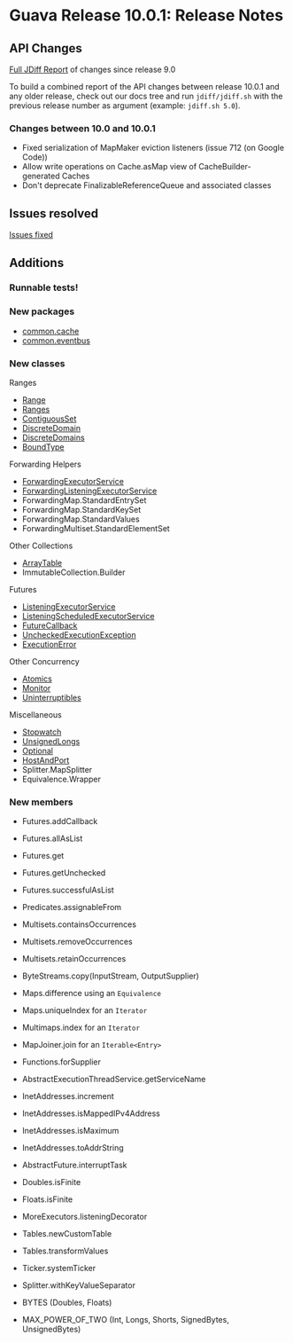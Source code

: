 # Guava Release 10.0.1: Release Notes

## API Changes

[Full JDiff Report](http://google.github.io/guava/releases/10.0.1/api/diffs/) of changes since release 9.0

To build a combined report of the API changes between release 10.0.1 and any older release, check out our docs tree and run `jdiff/jdiff.sh` with the previous release number as argument (example: `jdiff.sh 5.0`).

### Changes between 10.0 and 10.0.1

  * Fixed serialization of MapMaker eviction listeners (issue 712 (on Google Code))
  * Allow write operations on Cache.asMap view of CacheBuilder-generated Caches
  * Don't deprecate FinalizableReferenceQueue and associated classes

## Issues resolved

[Issues fixed](https://github.com/google/guava/issues?utf8=%E2%9C%93&q=milestone%3A10.0+is%3Aclosed+)

## Additions

### Runnable tests!

### New packages

  * [common.cache](http://google.github.io/guava/releases/10.0.1/api/docs/com/google/common/cache/package-summary.html)
  * [common.eventbus](http://google.github.io/guava/releases/10.0.1/api/docs/com/google/common/eventbus/package-summary.html)

### New classes

Ranges

  * [Range](http://google.github.io/guava/releases/10.0.1/api/docs/com/google/common/collect/Range.html)
  * [Ranges](http://google.github.io/guava/releases/10.0.1/api/docs/com/google/common/collect/Ranges.html)
  * [ContiguousSet](http://google.github.io/guava/releases/10.0.1/api/docs/com/google/common/collect/ContiguousSet.html)
  * [DiscreteDomain](http://google.github.io/guava/releases/10.0.1/api/docs/com/google/common/collect/DiscreteDomain.html)
  * [DiscreteDomains](http://google.github.io/guava/releases/10.0.1/api/docs/com/google/common/collect/DiscreteDomains.html)
  * [BoundType](http://google.github.io/guava/releases/10.0.1/api/docs/com/google/common/collect/BoundType.html)

Forwarding Helpers

  * [ForwardingExecutorService](http://google.github.io/guava/releases/10.0.1/api/docs/com/google/common/util/concurrent/ForwardingExecutorService.html)
  * [ForwardingListeningExecutorService](http://google.github.io/guava/releases/10.0.1/api/docs/com/google/common/util/concurrent/ForwardingListeningExecutorService.html)
  * ForwardingMap.StandardEntrySet
  * ForwardingMap.StandardKeySet
  * ForwardingMap.StandardValues
  * ForwardingMultiset.StandardElementSet

Other Collections

  * [ArrayTable](http://google.github.io/guava/releases/10.0.1/api/docs/com/google/common/collect/ArrayTable.html)
  * ImmutableCollection.Builder

Futures

  * [ListeningExecutorService](http://google.github.io/guava/releases/10.0.1/api/docs/com/google/common/util/concurrent/ListeningExecutorService.html)
  * [ListeningScheduledExecutorService](http://google.github.io/guava/releases/10.0.1/api/docs/com/google/common/util/concurrent/ListeningScheduledExecutorService.html)
  * [FutureCallback](http://google.github.io/guava/releases/10.0.1/api/docs/com/google/common/util/concurrent/FutureCallback.html)
  * [UncheckedExecutionException](http://google.github.io/guava/releases/10.0.1/api/docs/com/google/common/util/concurrent/UncheckedExecutionException.html)
  * [ExecutionError](http://google.github.io/guava/releases/10.0.1/api/docs/com/google/common/util/concurrent/ExecutionError.html)

Other Concurrency

  * [Atomics](http://google.github.io/guava/releases/10.0.1/api/docs/com/google/common/util/concurrent/Atomics.html)
  * [Monitor](http://google.github.io/guava/releases/10.0.1/api/docs/com/google/common/util/concurrent/Monitor.html)
  * [Uninterruptibles](http://google.github.io/guava/releases/10.0.1/api/docs/com/google/common/util/concurrent/Uninterruptibles.html)

Miscellaneous

  * [Stopwatch](http://google.github.io/guava/releases/10.0.1/api/docs/com/google/common/base/Stopwatch.html)
  * [UnsignedLongs](http://google.github.io/guava/releases/10.0.1/api/docs/com/google/common/primitives/UnsignedLongs.html)
  * [Optional](http://google.github.io/guava/releases/10.0.1/api/docs/com/google/common/base/Optional.html)
  * [HostAndPort](http://google.github.io/guava/releases/10.0.1/api/docs/com/google/common/net/HostAndPort.html)
  * Splitter.MapSplitter
  * Equivalence.Wrapper

### New members

  * Futures.addCallback
  * Futures.allAsList
  * Futures.get
  * Futures.getUnchecked
  * Futures.successfulAsList

  * Predicates.assignableFrom

  * Multisets.containsOccurrences
  * Multisets.removeOccurrences
  * Multisets.retainOccurrences

  * ByteStreams.copy(InputStream, OutputSupplier)

  * Maps.difference using an `Equivalence`
  * Maps.uniqueIndex for an `Iterator`
  * Multimaps.index for an `Iterator`
  * MapJoiner.join for an `Iterable<Entry>`

  * Functions.forSupplier

  * AbstractExecutionThreadService.getServiceName

  * InetAddresses.increment
  * InetAddresses.isMappedIPv4Address
  * InetAddresses.isMaximum
  * InetAddresses.toAddrString

  * AbstractFuture.interruptTask

  * Doubles.isFinite
  * Floats.isFinite

  * MoreExecutors.listeningDecorator

  * Tables.newCustomTable
  * Tables.transformValues

  * Ticker.systemTicker

  * Splitter.withKeyValueSeparator

  * BYTES (Doubles, Floats)
  * MAX\_POWER\_OF\_TWO (Int, Longs, Shorts, SignedBytes, UnsignedBytes)
